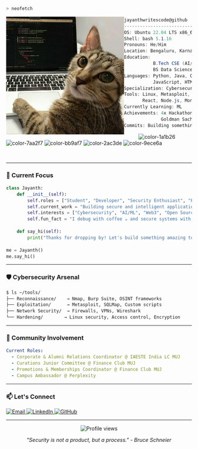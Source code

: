 ```zsh
> neofetch
```

<img align="left" src="assets/profile-image.jpeg" alt="Description" width="320" />

```csharp
jayanthwritescode@github
---------------------------
OS: Ubuntu 22.04 LTS x86_64
Shell: bash 5.1.16
Pronouns: He/Him
Location: Bengaluru, Karnataka, IN
Education:
           B.Tech CSE (AI/ML) - Manipal University Jaipur
           BS Data Science - IIT Madras
Languages: Python, Java, C,
           JavaScript, HTML/CSS
Specialization: Cybersecurity, AI/ML
Tools: Linux, Metasploit, Burp Suite,
       React, Node.js, MongoDB
Currently Learning: ML
Achievements: 4x Hackathon Winner,
              Goldman Sachs Hackathon Semi-Finalist
Commits: Building something amazing...
```
<p align="left">
  &nbsp; &nbsp; &nbsp; &nbsp; &nbsp;
  <img src="https://img.shields.io/badge/-%231a1b26-1a1b26?style=flat-square" alt="color-1a1b26"/>
  <img src="https://img.shields.io/badge/-%237aa2f7-7aa2f7?style=flat-square" alt="color-7aa2f7"/>
  <img src="https://img.shields.io/badge/-%23bb9af7-bb9af7?style=flat-square" alt="color-bb9af7"/>
  <img src="https://img.shields.io/badge/-%232ac3de-2ac3de?style=flat-square" alt="color-2ac3de"/>
  <img src="https://img.shields.io/badge/-%239ece6a-9ece6a?style=flat-square" alt="color-9ece6a"/>
</p>

<br clear="left"/>

---

### 🎯 Current Focus

```python
class Jayanth:
    def __init__(self):
        self.roles = ["Student", "Developer", "Security Enthusiast", "Problem Solver"]
        self.current_work = "Building secure and intelligent applications"
        self.interests = ["Cybersecurity", "AI/ML", "Web3", "Open Source"]
        self.fun_fact = "I debug with coffee ☕ and secure systems with passion 🔒"
    
    def say_hi(self):
        print("Thanks for dropping by! Let's build something amazing together 🚀")

me = Jayanth()
me.say_hi()
```

---

### 🛡️ Cybersecurity Arsenal

```bash
$ ls ~/tools/
├── Reconnaissance/    → Nmap, Burp Suite, OSINT frameworks
├── Exploitation/      → Metasploit, SQLMap, Custom scripts
├── Network Security/  → Firewalls, VPNs, Wireshark
└── Hardening/        → Linux security, Access control, Encryption
```

---

### 🤝 Community Involvement

```yaml
Current Roles:
  - Corporate & Alumni Relations Coordinator @ IAESTE India LC MUJ
  - Curations Junior Committee @ Finance Club MUJ
  - Promotions & Memberships Coordinator @ Finance Club MUJ
  - Campus Ambassador @ Perplexity
```

---

### 📫 Let's Connect

<p align="left">
  <a href="mailto:jayanthneelaiahgari@gmail.com">
    <img src="https://img.shields.io/badge/Email-D14836?style=for-the-badge&logo=gmail&logoColor=white" alt="Email"/>
  </a>
  <a href="https://linkedin.com/in/jayanthneelaiahgari">
    <img src="https://img.shields.io/badge/LinkedIn-0077B5?style=for-the-badge&logo=linkedin&logoColor=white" alt="LinkedIn"/>
  </a>
  <a href="https://github.com/jayanthwritescode">
    <img src="https://img.shields.io/badge/GitHub-100000?style=for-the-badge&logo=github&logoColor=white" alt="GitHub"/>
  </a>
</p>

---

<p align="center">
  <img src="https://komarev.com/ghpvc/?username=jayanthneelaiahgari&color=blueviolet&style=flat-square&label=Profile+Views" alt="Profile views"/>
</p>

<p align="center">
  <i>"Security is not a product, but a process." - Bruce Schneier</i>
</p>
